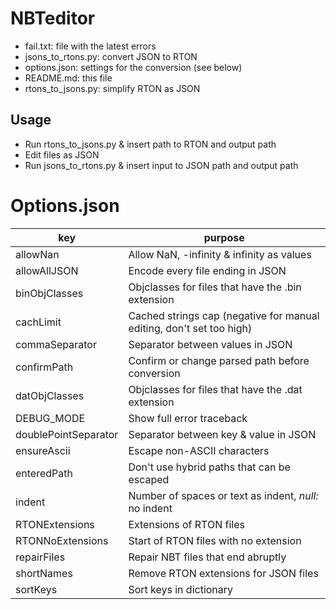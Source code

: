 # NBTeditor
- fail.txt: file with the latest errors
- jsons_to_rtons.py: convert JSON to RTON
- options.json: settings for the conversion (see below)
- README.md: this file
- rtons_to_jsons.py: simplify RTON as JSON

## Usage
* Run rtons_to_jsons.py & insert path to RTON and output path
* Edit files as JSON
* Run jsons_to_rtons.py & insert input to JSON path and output path

# Options.json
key | purpose
--- | ---
allowNan | Allow NaN, -infinity & infinity as values
allowAllJSON | Encode every file ending in JSON
binObjClasses | Objclasses for files that have the .bin extension
cachLimit | Cached strings cap (negative for manual editing, don't set too high)
commaSeparator | Separator between values in JSON
confirmPath | Confirm or change parsed path before conversion
datObjClasses | Objclasses for files that have the .dat extension
DEBUG_MODE | Show full error traceback
doublePointSeparator | Separator between key & value in JSON
ensureAscii | Escape non-ASCII characters
enteredPath | Don't use hybrid paths that can be escaped
indent | Number of spaces or text as indent, *null:* no indent
RTONExtensions | Extensions of RTON files
RTONNoExtensions | Start of RTON files with no extension
repairFiles | Repair NBT files that end abruptly
shortNames | Remove RTON extensions for JSON files
sortKeys | Sort keys in dictionary
